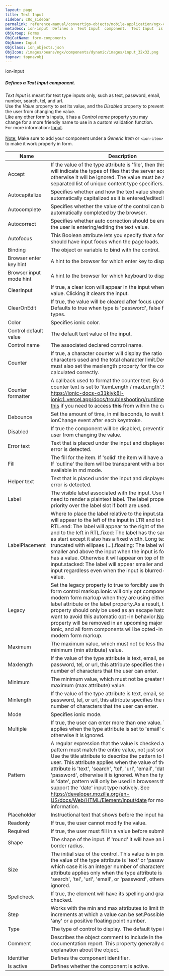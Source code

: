 ```yaml
---
layout: page
title: Text Input
sidebar: c8o_sidebar
permalink: reference-manual/convertigo-objects/mobile-application/ngx-components/form-components/text-input/
metadesc: ion-input  Defines a  Text Input  component.  Text Input  is meant for text type inputs only, such as text, password, email, number, search, tel, and 
ObjGroup: Forms
ObjCatName: form-components
ObjName: Input
ObjClass: ion_objects.json
ObjIcon: /images/beans/ngx/components/dynamic/images/input_32x32.png
topnav: topnavobj
---
```

ion-input<br/>

##### Defines a <i>Text Input</i> component.<br/>
<i>Text Input</i> is meant for text type inputs only, such as text, password, email, number, search, tel, and url.<br/>
Use the <i>Value</i> property to set its value, and the <i>Disabled</i> property to prevent the user from changing the value.<br/>
Like any other form's inputs, it has a <i>Control name</i> property you may change for a more friendly name to use in a custom validation function.<br/>
 For more information: <a href='https://ionic-docs-o31kiyk8l-ionic1.vercel.app/docs/api/input'>Input</a>.<br/>
<br/>
<span class='orangetwinsoft'><u>Note:</u></span> Make sure to add your component under a <i>Generic Item</i> or <code>&lt;ion-item&gt;</code> to make it work properly in form.

Name | Description 
--- | ---
Accept | If the value of the type attribute is 'file', then this attribute will indicate the types of files that the server accepts, otherwise it will be ignored. The value must be a comma-separated list of unique content type specifiers.
Autocapitalize | Specifies whether and how the text value should be automatically capitalized as it is entered/edited by the user.
Autocomplete | Specifies whether the value of the control can be automatically completed by the browser.
Autocorrect | Specifies whether auto correction should be enabled when the user is entering/editing the text value.
Autofocus | This Boolean attribute lets you specify that a form control should have input focus when the page loads.
Binding | The object or variable to bind with the control.
Browser enter key hint | A hint to the browser for which enter key to display.
Browser input mode hint | A hint to the browser for which keyboard to display.
ClearInput | If true, a clear icon will appear in the input when there is a value. Clicking it clears the input.
ClearOnEdit | If true, the value will be cleared after focus upon edit. Defaults to true when type is 'password', false for all other types.
Color | Specifies ionic color.
Control default value | The default text value of the input.
Control name | The associated declared control name.
Counter | If true, a character counter will display the ratio of characters used and the total character limit.Developers must also set the maxlength property for the counter to be calculated correctly.
Counter formatter | A callback used to format the counter text. By default the counter text is set to 'itemLength / maxLength'.See https://ionic-docs-o31kiyk8l-ionic1.vercel.app/docs/troubleshooting/runtime#accessing-this if you need to access <b>this</b> from within the callback.
Debounce | Set the amount of time, in milliseconds, to wait to trigger the ionChange event after each keystroke.
Disabled | If true the component will be disabled, preventing the the user from changing the value.
Error text | Text that is placed under the input and displayed when an error is detected.
Fill | The fill for the item. If 'solid' the item will have a background. If 'outline' the item will be transparent with a border. Only available in md mode.
Helper text | Text that is placed under the input and displayed when no error is detected.
Label | The visible label associated with the input. Use this if you need to render a plaintext label. The label property will take priority over the label slot if both are used.
LabelPlacement | Where to place the label relative to the input.start: The label will appear to the left of the input in LTR and to the right in RTL.end: The label will appear to the right of the input in LTR and to the left in RTL.fixed: The label has the same behavior as start except it also has a fixed width. Long text will be truncated with ellipses (...).floating: The label will appear smaller and above the input when the input is focused or it has a value. Otherwise it will appear on top of the input.stacked: The label will appear smaller and above the input regardless even when the input is blurred or has no value.
Legacy | Set the legacy property to true to forcibly use the legacy form control markup.Ionic will only opt components in to the modern form markup when they are using either the aria-label attribute or the label property.As a result, the legacy property should only be used as an escape hatch when you want to avoid this automatic opt-in behavior.<u>Note</u>: this property will be removed in an upcoming major release of Ionic, and all form components will be opted-in to using the modern form markup.
Maximum | The maximum value, which must not be less than its minimum (min attribute) value.
Maxlength | If the value of the type attribute is text, email, search, password, tel, or url, this attribute specifies the maximum number of characters that the user can enter.
Minimum | The minimum value, which must not be greater than its maximum (max attribute) value.
Minlength | If the value of the type attribute is text, email, search, password, tel, or url, this attribute specifies the minimum number of characters that the user can enter.
Mode | Specifies ionic mode.
Multiple | If true, the user can enter more than one value. This attribute applies when the type attribute is set to 'email' or 'file', otherwise it is ignored.
Pattern | A regular expression that the value is checked against. The pattern must match the entire value, not just some subset. Use the title attribute to describe the pattern to help the user. This attribute applies when the value of the type attribute is 'text', 'search', 'tel', 'url', 'email', 'date', or 'password', otherwise it is ignored. When the type attribute is 'date', pattern will only be used in browsers that do not support the 'date' input type natively. See https://developer.mozilla.org/en-US/docs/Web/HTML/Element/input/date for more information.
Placeholder | Instructional text that shows before the input has a value.
Readonly | If true, the user cannot modify the value.
Required | If true, the user must fill in a value before submitting a form.
Shape | The shape of the input. If 'round' it will have an increased border radius.
Size | The initial size of the control. This value is in pixels unless the value of the type attribute is 'text' or 'password', in which case it is an integer number of characters. This attribute applies only when the type attribute is set to 'text', 'search', 'tel', 'url', 'email', or 'password', otherwise it is ignored.
Spellcheck | If true, the element will have its spelling and grammar checked.
Step | Works with the min and max attributes to limit the increments at which a value can be set.Possible values are: 'any' or a positive floating point number.
Type | The type of control to display. The default type is text.
Comment | Describes the object comment to include in the documentation report.  This property generally contains an explanation about the object. 
Identifier | Defines the component identifier.  
Is active | Defines whether the component is active. 

